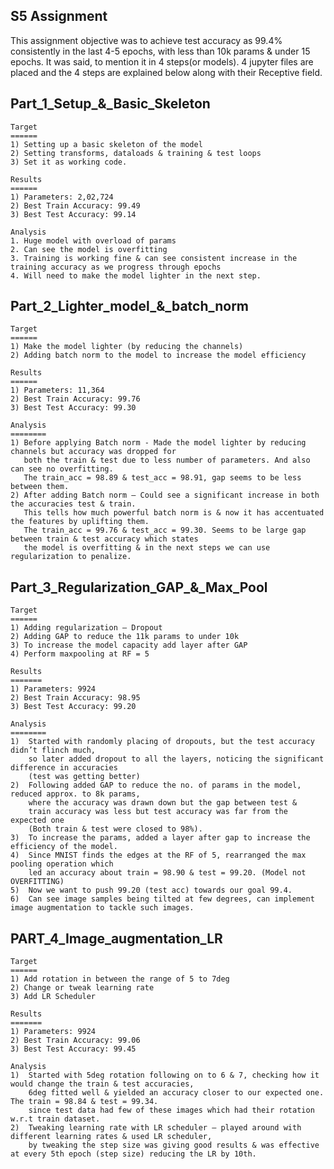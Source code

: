 S5 Assignment
-------------

This assignment objective was to achieve test accuracy as 99.4% consistently in the last 4-5 epochs, with less than 10k params & under 15 epochs. It was said, to mention it in 4 steps(or models). 4 jupyter files are placed and the 4 steps are explained below along with their Receptive field.


Part_1_Setup_&_Basic_Skeleton
-----------------------------
    Target
    ======
    1) Setting up a basic skeleton of the model
    2) Setting transforms, dataloads & training & test loops
    3) Set it as working code.

    Results
    ======
    1) Parameters: 2,02,724
    2) Best Train Accuracy: 99.49
    3) Best Test Accuracy: 99.14
    
    Analysis
    1. Huge model with overload of params
    2. Can see the model is overfitting
    3. Training is working fine & can see consistent increase in the training accuracy as we progress through epochs
    4. Will need to make the model lighter in the next step.
    

Part_2_Lighter_model_&_batch_norm
---------------------------------
    Target
    ======
    1) Make the model lighter (by reducing the channels)
    2) Adding batch norm to the model to increase the model efficiency

    Results
    ======
    1) Parameters: 11,364
    2) Best Train Accuracy: 99.76
    3) Best Test Accuracy: 99.30

    Analysis
    ========
    1) Before applying Batch norm - Made the model lighter by reducing channels but accuracy was dropped for 
       both the train & test due to less number of parameters. And also can see no overfitting. 
       The train_acc = 98.89 & test_acc = 98.91, gap seems to be less between them.
    2) After adding Batch norm – Could see a significant increase in both the accuracies test & train. 
       This tells how much powerful batch norm is & now it has accentuated the features by uplifting them.
       The train_acc = 99.76 & test_acc = 99.30. Seems to be large gap between train & test accuracy which states 
       the model is overfitting & in the next steps we can use regularization to penalize.
    

Part_3_Regularization_GAP_&_Max_Pool
-------------------------------------
    Target
    ======
    1) Adding regularization – Dropout
    2) Adding GAP to reduce the 11k params to under 10k
    3) To increase the model capacity add layer after GAP
    4) Perform maxpooling at RF = 5
    
    Results
    =======
    1) Parameters: 9924
    2) Best Train Accuracy: 98.95
    3) Best Test Accuracy: 99.20

    Analysis
    ========
    1)	Started with randomly placing of dropouts, but the test accuracy didn’t flinch much, 
        so later added dropout to all the layers, noticing the significant difference in accuracies
        (test was getting better)
    2)	Following added GAP to reduce the no. of params in the model, reduced approx. to 8k params, 
        where the accuracy was drawn down but the gap between test & 
        train accuracy was less but test accuracy was far from the expected one 
        (Both train & test were closed to 98%).
    3)	To increase the params, added a layer after gap to increase the efficiency of the model. 
    4)	Since MNIST finds the edges at the RF of 5, rearranged the max pooling operation which
        led an accuracy about train = 98.90 & test = 99.20. (Model not OVERFITTING)
    5)	Now we want to push 99.20 (test acc) towards our goal 99.4.
    6)	Can see image samples being tilted at few degrees, can implement image augmentation to tackle such images.


PART_4_Image_augmentation_LR
----------------------------
    Target
    ======
    1) Add rotation in between the range of 5 to 7deg
    2) Change or tweak learning rate
    3) Add LR Scheduler
    
    Results
    =======
    1) Parameters: 9924
    2) Best Train Accuracy: 99.06
    3) Best Test Accuracy: 99.45

    Analysis
    1)	Started with 5deg rotation following on to 6 & 7, checking how it would change the train & test accuracies, 
        6deg fitted well & yielded an accuracy closer to our expected one. The train = 98.84 & test = 99.34. 
        since test data had few of these images which had their rotation w.r.t train dataset.
    2)	Tweaking learning rate with LR scheduler – played around with different learning rates & used LR scheduler, 
        by tweaking the step size was giving good results & was effective at every 5th epoch (step size) reducing the LR by 10th.




